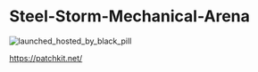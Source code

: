# Steel-Storm-Mechanical-Arena
![launched_hosted_by_black_pill](https://github.com/Maelus-999/Steel-Storm-Mechanical-Arena/assets/93131844/18864223-463d-4a30-aecc-c2184035b41f)

https://patchkit.net/
